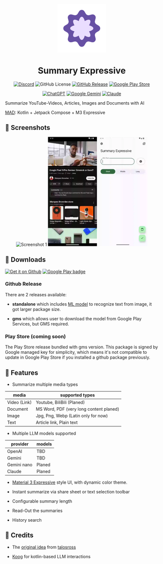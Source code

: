 <div style="text-align: center;">
<img src=".github/logo.webp"  width=160 height=160 alt="logo">

# Summary Expressive

[![Discord](https://img.shields.io/discord/1406171833119801394?style=flat&logo=discord&link=https%3A%2F%2Fdiscord.gg%2FWjN73wKTqd)](https://discord.gg/WjN73wKTqd)
![GitHub License](https://img.shields.io/github/license/kid1412621/SummaryExpressive)
[![GitHub Release](https://img.shields.io/github/v/release/kid1412621/SummaryExpressive)](https://github.com/kid1412621/SummaryExpressive/releases)
[![Google Play Store](https://img.shields.io/badge/Google_Play-414141?logo=google-play)](https://play.google.com/store/apps/details?id=me.nanova.SummaryExpressive)

[![ChatGPT](https://img.shields.io/badge/ChatGPT-74aa9c?logo=openai&logoColor=white)](#)
[![Google Gemini](https://img.shields.io/badge/Google%20Gemini-886FBF?logo=googlegemini&logoColor=fff)](#)
[![Claude](https://img.shields.io/badge/Claude-D97757?logo=claude&logoColor=fff)](#)

</div>

Summarize YouTube-Videos, Articles, Images and Documents with AI

[MAD](https://developer.android.com/courses/pathways/android-architecture): Kotlin + Jetpack
Compose + M3 Expressive

## 📱 Screenshots

<div style="text-align: center;">
  <img src="app/src/main/res/drawable/screen1.webp" alt="Screenshot 1" width="32%">
  <img src="app/src/main/res/drawable/screen2.webp" alt="Screenshot 2" width="32%">
  <img src="app/src/main/res/drawable/screen3.webp" alt="Screenshot 3" width="32%">
</div>

## 🔗 Downloads

[![Get it on Github](https://images.weserv.nl/?url=https://s1.ax1x.com/2023/01/12/pSu1a36.png&h=80)](https://github.com/kid1412621/SummaryExpressive/releases)
[![Google Play badge](https://images.weserv.nl/?url=https://play.google.com/intl/en_us/badges/static/images/badges/en_badge_web_generic.png&h=80)](https://play.google.com/store/apps/details?id=me.nanova.SummaryExpressive)

### Github Release

There are 2 releases available:

- **standalone** which
  includes [ML model](https://developers.google.com/ml-kit/vision/text-recognition/v2) to recognize
  text from image, it got larger package size.

- **gms** which allows user to download the model from Google Play Services, but GMS required.

### Play Store (coming soon)

The Play Store release bundled with gms version. This package is signed by Google managed key for
simplicity, which means it's not compatible to update in Google Play Store if you installed a github
package previously.

## 📖 Features

- Summarize multiple media types

| media        | supported types                         |
|--------------|-----------------------------------------|
| Video (Link) | Youtube, BiliBili (Planed)              |
| Document     | MS Word, PDF (very long content planed) |
| Image        | Jpg, Png, Webp (Latin only for now)     |
| Text         | Article link, Plain text                |

- Multiple LLM models supported

| provider    | models |
|-------------|--------|
| OpenAI      | TBD    |
| Gemini      | TBD    |
| Gemini nano | Planed |
| Claude      | Planed |

- [Material 3 Expressive](https://m3.material.io/blog/building-with-m3-expressive) style UI, with
  dynamic color theme.

- Instant summarize via share sheet or text selection toolbar

- Configurable summary length

- Read-Out the summaries

- History search

## 🌟 Credits

- The [original idea](https://github.com/talosross/SummaryYou)
  from [talosross](https://github.com/talosross)

- [Koog](https://koog.ai) for kotlin-based LLM interactions